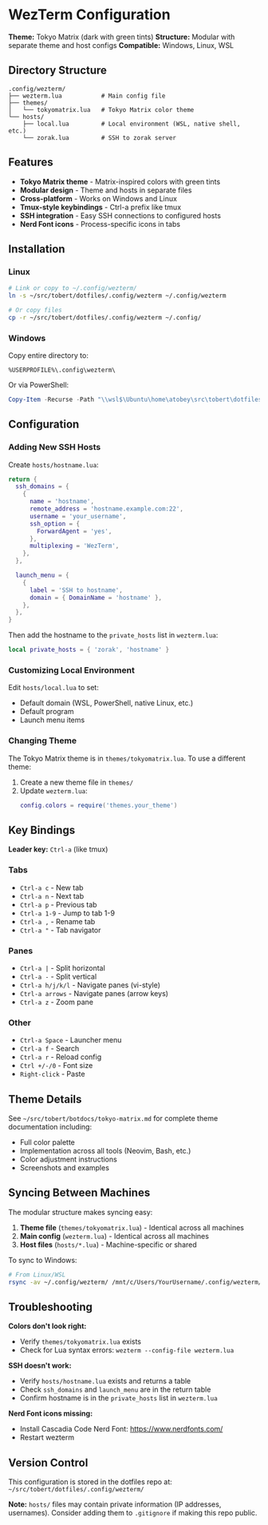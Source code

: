 # WezTerm Configuration

**Theme:** Tokyo Matrix (dark with green tints)
**Structure:** Modular with separate theme and host configs
**Compatible:** Windows, Linux, WSL

## Directory Structure

```
.config/wezterm/
├── wezterm.lua           # Main config file
├── themes/
│   └── tokyomatrix.lua   # Tokyo Matrix color theme
└── hosts/
    ├── local.lua         # Local environment (WSL, native shell, etc.)
    └── zorak.lua         # SSH to zorak server
```

## Features

- **Tokyo Matrix theme** - Matrix-inspired colors with green tints
- **Modular design** - Theme and hosts in separate files
- **Cross-platform** - Works on Windows and Linux
- **Tmux-style keybindings** - Ctrl-a prefix like tmux
- **SSH integration** - Easy SSH connections to configured hosts
- **Nerd Font icons** - Process-specific icons in tabs

## Installation

### Linux

```bash
# Link or copy to ~/.config/wezterm/
ln -s ~/src/tobert/dotfiles/.config/wezterm ~/.config/wezterm

# Or copy files
cp -r ~/src/tobert/dotfiles/.config/wezterm ~/.config/
```

### Windows

Copy entire directory to:
```
%USERPROFILE%\.config\wezterm\
```

Or via PowerShell:
```powershell
Copy-Item -Recurse -Path "\\wsl$\Ubuntu\home\atobey\src\tobert\dotfiles\.config\wezterm" -Destination "$env:USERPROFILE\.config\"
```

## Configuration

### Adding New SSH Hosts

Create `hosts/hostname.lua`:

```lua
return {
  ssh_domains = {
    {
      name = 'hostname',
      remote_address = 'hostname.example.com:22',
      username = 'your_username',
      ssh_option = {
        ForwardAgent = 'yes',
      },
      multiplexing = 'WezTerm',
    },
  },

  launch_menu = {
    {
      label = 'SSH to hostname',
      domain = { DomainName = 'hostname' },
    },
  },
}
```

Then add the hostname to the `private_hosts` list in `wezterm.lua`:

```lua
local private_hosts = { 'zorak', 'hostname' }
```

### Customizing Local Environment

Edit `hosts/local.lua` to set:
- Default domain (WSL, PowerShell, native Linux, etc.)
- Default program
- Launch menu items

### Changing Theme

The Tokyo Matrix theme is in `themes/tokyomatrix.lua`. To use a different theme:

1. Create a new theme file in `themes/`
2. Update `wezterm.lua`:
   ```lua
   config.colors = require('themes.your_theme')
   ```

## Key Bindings

**Leader key:** `Ctrl-a` (like tmux)

### Tabs
- `Ctrl-a c` - New tab
- `Ctrl-a n` - Next tab
- `Ctrl-a p` - Previous tab
- `Ctrl-a 1-9` - Jump to tab 1-9
- `Ctrl-a ,` - Rename tab
- `Ctrl-a "` - Tab navigator

### Panes
- `Ctrl-a |` - Split horizontal
- `Ctrl-a -` - Split vertical
- `Ctrl-a h/j/k/l` - Navigate panes (vi-style)
- `Ctrl-a arrows` - Navigate panes (arrow keys)
- `Ctrl-a z` - Zoom pane

### Other
- `Ctrl-a Space` - Launcher menu
- `Ctrl-a f` - Search
- `Ctrl-a r` - Reload config
- `Ctrl +/-/0` - Font size
- `Right-click` - Paste

## Theme Details

See `~/src/tobert/botdocs/tokyo-matrix.md` for complete theme documentation including:
- Full color palette
- Implementation across all tools (Neovim, Bash, etc.)
- Color adjustment instructions
- Screenshots and examples

## Syncing Between Machines

The modular structure makes syncing easy:

1. **Theme file** (`themes/tokyomatrix.lua`) - Identical across all machines
2. **Main config** (`wezterm.lua`) - Identical across all machines
3. **Host files** (`hosts/*.lua`) - Machine-specific or shared

To sync to Windows:
```bash
# From Linux/WSL
rsync -av ~/.config/wezterm/ /mnt/c/Users/YourUsername/.config/wezterm/
```

## Troubleshooting

**Colors don't look right:**
- Verify `themes/tokyomatrix.lua` exists
- Check for Lua syntax errors: `wezterm --config-file wezterm.lua`

**SSH doesn't work:**
- Verify `hosts/hostname.lua` exists and returns a table
- Check `ssh_domains` and `launch_menu` are in the return table
- Confirm hostname is in the `private_hosts` list in `wezterm.lua`

**Nerd Font icons missing:**
- Install Cascadia Code Nerd Font: https://www.nerdfonts.com/
- Restart wezterm

## Version Control

This configuration is stored in the dotfiles repo at:
`~/src/tobert/dotfiles/.config/wezterm/`

**Note:** `hosts/` files may contain private information (IP addresses, usernames). Consider adding them to `.gitignore` if making this repo public.

